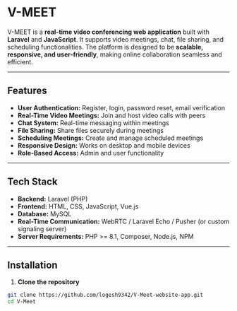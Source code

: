 # V-MEET

V-MEET is a **real-time video conferencing web application** built with **Laravel** and **JavaScript**. It supports video meetings, chat, file sharing, and scheduling functionalities. The platform is designed to be **scalable, responsive, and user-friendly**, making online collaboration seamless and efficient.

---

## Features

- **User Authentication:** Register, login, password reset, email verification
- **Real-Time Video Meetings:** Join and host video calls with peers
- **Chat System:** Real-time messaging within meetings
- **File Sharing:** Share files securely during meetings
- **Scheduling Meetings:** Create and manage scheduled meetings
- **Responsive Design:** Works on desktop and mobile devices
- **Role-Based Access:** Admin and user functionality

---

## Tech Stack

- **Backend:** Laravel (PHP)
- **Frontend:** HTML, CSS, JavaScript, Vue.js
- **Database:** MySQL
- **Real-Time Communication:** WebRTC / Laravel Echo / Pusher (or custom signaling server)
- **Server Requirements:** PHP >= 8.1, Composer, Node.js, NPM

---

## Installation

1. **Clone the repository**
```bash
git clone https://github.com/logesh9342/V-Meet-website-app.git
cd V-Meet
